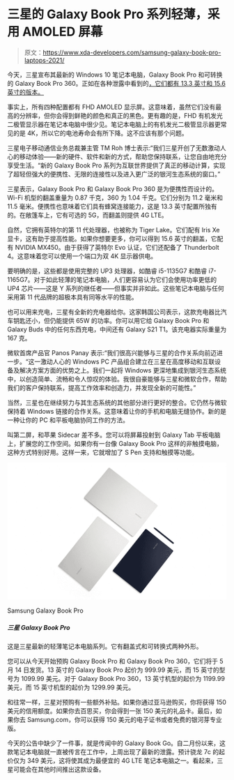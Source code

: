 # 三星的 Galaxy Book Pro 系列轻薄，采用 AMOLED 屏幕

> 原文：<https://www.xda-developers.com/samsung-galaxy-book-pro-laptops-2021/>

今天，三星宣布其最新的 Windows 10 笔记本电脑，Galaxy Book Pro 和可转换的 Galaxy Book Pro 360。正如在各种泄露中看到的[，它们都有 13.3 英寸和 15.6 英寸的版本。](https://www.xda-developers.com/samsung-galaxy-book-pro-360-leaked-renders-s-pen-stylus-support/)

事实上，所有四种配置都有 FHD AMOLED 显示屏。这意味着，虽然它们没有最高的分辨率，但你会得到鲜艳的颜色和真正的黑色。更有趣的是，FHD 有机发光二极管显示器在笔记本电脑中很少见。笔记本电脑上的有机发光二极管显示器更常见的是 4K，所以它的电池寿命会有所下降。这不应该有那个问题。

三星电子移动通信业务总裁兼主管 TM Roh 博士表示:“我们三星开创了无数激动人心的移动体验——新的硬件、软件和新的方式，帮助您保持联系，让您自由地充分享受生活。“新的 Galaxy Book Pro 系列为互联世界提供了真正的移动计算，实现了超轻但强大的便携性、无限的连接性以及进入更广泛的银河生态系统的窗口。”

三星表示，Galaxy Book Pro 和 Galaxy Book Pro 360 是为便携性而设计的。Wi-Fi 机型的翻盖重量为 0.87 千克，360 为 1.04 千克。它们分别为 11.2 毫米和 11.5 毫米。便携性也意味着它们具有蜂窝连接能力，这是 13.3 英寸配置所独有的。在敞篷车上，它有可选的 5G，而翻盖则提供 4G LTE。

自然，它拥有英特尔的第 11 代处理器，也被称为 Tiger Lake。它们配有 Iris Xe 显卡，这有助于提高性能。如果你想要更多，你可以得到 15.6 英寸的翻盖，它配有 NVIDIA MX450。由于获得了英特尔 Evo 认证，它们还配备了 Thunderbolt 4。这意味着您可以使用一个端口为双 4K 显示器供电。

要明确的是，这些都是使用完整的 UP3 处理器，如酷睿 i5-1135G7 和酷睿 i7-1165G7。对于如此轻薄的笔记本电脑，人们更容易认为它们会使用功率更低的 UP4 芯片——这是 Y 系列的继任者——但事实并非如此。这些笔记本电脑与任何采用第 11 代品牌的超极本具有同等水平的性能。

也可以用来充电，三星有全新的充电器给你。这家韩国公司表示，这款充电器比汽车钥匙还小，但仍能提供 65W 的功率。你可以用它给 Galaxy Book Pro 和 Galaxy Buds 中的任何东西充电，中间还有 Galaxy S21 T1。该充电器实际重量为 167 克。

微软首席产品官 Panos Panay 表示:“我们很高兴能够与三星的合作关系向前迈进一步。“这一激动人心的 Windows PC 产品组合建立在三星在高度移动和互联设备及解决方案方面的优势之上。我们一起将 Windows 更深地集成到银河生态系统中，以创造简单、流畅和令人惊叹的体验。我很自豪能够与三星和微软合作，帮助我们的客户保持联系，提高工作效率和创造力，并发现全新的可能性。”

当然，三星也在继续努力与其生态系统的其他部分进行更好的整合。它仍然与微软保持着 Windows 链接的合作关系。这意味着让你的手机和电脑无缝协作。新的是一种让你的 PC 和平板电脑协同工作的方法。

叫第二屏，和苹果 Sidecar 差不多。您可以将屏幕投射到 Galaxy Tab 平板电脑上，扩展您的工作空间。如果你有一台像 Galaxy Book Pro 这样的非触摸电脑，这种方式特别好用。这样一来，它就增加了 S Pen 支持和触摸等功能。

 <picture>![This is Samsung's newest series of thin and light laptops. It comes in clamshell and convertible form factors.](img/dc4a33aa514d3b95d5540394f4751578.png)</picture> 

Samsung Galaxy Book Pro

##### 三星 Galaxy Book Pro

这是三星最新的轻薄笔记本电脑系列。它有翻盖式和可转换式两种外形。

您可以从今天开始预购 Galaxy Book Pro 和 Galaxy Book Pro 360，它们将于 5 月 14 日发货。13 英寸的 Galaxy Book Pro 起价为 999.99 美元，而 15 英寸的型号为 1099.99 美元。对于 Galaxy Book Pro 360，13 英寸机型的起价为 1199.99 美元，而 15 英寸机型的起价为 1299.99 美元。

和往常一样，三星对预购有一些额外补贴。如果你通过亚马逊购买，你将获得 150 美元的信用额度。如果你去百思买，你会得到一张 150 美元的礼品卡。最后，如果你去 Samsung.com，你可以获得 150 美元的电子证书或者免费的银河芽专业版。

今天的公告中缺少了一件事，就是传闻中的 Galaxy Book Go。自二月份以来，这款笔记本电脑就一直被传言在工作中，上周出现了最新的泄露。预计骁龙 7c 的起价仅为 349 美元，这将使其成为最便宜的 4G LTE 笔记本电脑之一。看起来，三星可能会在其他时间推出这款设备。
